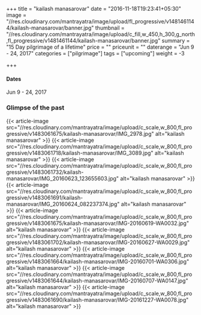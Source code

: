 +++
title = "kailash manasarovar"
date = "2016-11-18T19:23:41+05:30"
image = "//res.cloudinary.com/mantrayatra/image/upload/fl_progressive/v1481461144/kailash-manasarovar/banner.jpg"
thumbnail = "//res.cloudinary.com/mantrayatra/image/upload/c_fill,w_450,h_300,g_north,fl_progressive/v1481461144/kailash-manasarovar/banner.jpg"
summary = "15 Day pilgrimage of a lifetime"
price = ""
priceunit = ""
daterange = "Jun 9 - 24, 2017"
categories = ["pilgrimage"]
tags = ["upcoming"]
weight = -3

+++

#### Dates
Jun 9 - 24, 2017

### Glimpse of the past

{{< article-image src="//res.cloudinary.com/mantrayatra/image/upload/c_scale,w_800,fl_progressive/v1483061675/kailash-manasarovar/IMG_2978.jpg" alt="kailash manasarovar" >}}
{{< article-image src="//res.cloudinary.com/mantrayatra/image/upload/c_scale,w_800,fl_progressive/v1483061718/kailash-manasarovar/IMG_3089.jpg" alt="kailash manasarovar" >}}
{{< article-image src="//res.cloudinary.com/mantrayatra/image/upload/c_scale,w_800,fl_progressive/v1483061732/kailash-manasarovar/IMG_20160623_123655603.jpg" alt="kailash manasarovar" >}}
{{< article-image src="//res.cloudinary.com/mantrayatra/image/upload/c_scale,w_800,fl_progressive/v1483061691/kailash-manasarovar/IMG_20160624_082237374.jpg" alt="kailash manasarovar" >}}
{{< article-image src="//res.cloudinary.com/mantrayatra/image/upload/c_scale,w_800,fl_progressive/v1483061675/kailash-manasarovar/IMG-20160619-WA0032.jpg" alt="kailash manasarovar" >}}
{{< article-image src="//res.cloudinary.com/mantrayatra/image/upload/c_scale,w_800,fl_progressive/v1483061702/kailash-manasarovar/IMG-20160627-WA0029.jpg" alt="kailash manasarovar" >}}
{{< article-image src="//res.cloudinary.com/mantrayatra/image/upload/c_scale,w_800,fl_progressive/v1483061664/kailash-manasarovar/IMG-20160701-WA0306.jpg" alt="kailash manasarovar" >}}
{{< article-image src="//res.cloudinary.com/mantrayatra/image/upload/c_scale,w_800,fl_progressive/v1483061644/kailash-manasarovar/IMG-20160707-WA0147.jpg" alt="kailash manasarovar" >}}
{{< article-image src="//res.cloudinary.com/mantrayatra/image/upload/c_scale,w_800,fl_progressive/v1483061690/kailash-manasarovar/IMG-20161227-WA0078.jpg" alt="kailash manasarovar" >}}
